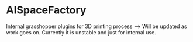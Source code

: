 # AISpaceFactory
Internal grasshopper plugins for 3D printing process --> 
Will be updated as work goes on.
Currently it is unstable and just for internal use.
